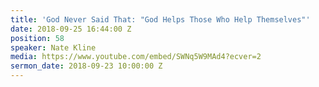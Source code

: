 ```yaml
---
title: 'God Never Said That: "God Helps Those Who Help Themselves"'
date: 2018-09-25 16:44:00 Z
position: 58
speaker: Nate Kline
media: https://www.youtube.com/embed/SWNq5W9MAd4?ecver=2
sermon_date: 2018-09-23 10:00:00 Z
---
```


